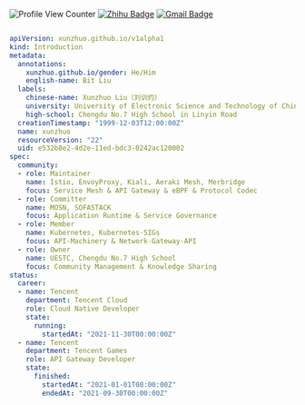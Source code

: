 ![Profile View Counter](https://komarev.com/ghpvc/?username=Xunzhuo)
[![Zhihu Badge](https://img.shields.io/badge/-@XunzhuoTalk-1ca0f1?style=flat-square&labelColor=1ca0f1&logo=Zhihu&logoColor=white&link=https://zhihu.com/people/liuxunzhuo/)](https://zhihu.com/people/liuxunzhuo/)
[![Gmail Badge](https://img.shields.io/badge/-Gmail-c14438?style=flat-square&logo=Gmail&logoColor=white&link=mailto:mixdeers@gmail.com)](mailto:mixdeers@gmail.com)

``` yaml

apiVersion: xunzhuo.github.io/v1alpha1
kind: Introduction
metadata:
  annotations:
    xunzhuo.github.io/gender: He/Him
    english-name: Bit Liu
  labels:
    chinese-name: Xunzhuo Liu（刘训灼）
    university: University of Electronic Science and Technology of China
    high-school: Chengdu No.7 High School in Linyin Road
  creationTimestamp: "1999-12-03T12:00:00Z"
  name: xunzhuo
  resourceVersion: "22"
  uid: e532b8e2-4d2e-11ed-bdc3-0242ac120002
spec:
  community:
  - role: Maintainer
    name: Istio, EnvoyProxy, Kiali, Aeraki Mesh, Merbridge
    focus: Service Mesh & API Gateway & eBPF & Protocol Codec
  - role: Committer
    name: MOSN, SOFASTACK
    focus: Application Runtime & Service Governance
  - role: Member
    name: Kubernetes, Kubernetes-SIGs
    focus: API-Machinery & Network-Gateway-API
  - role: Owner
    name: UESTC, Chengdu No.7 High School
    focus: Community Management & Knowledge Sharing
status:
  career:
  - name: Tencent
    department: Tencent Cloud
    role: Cloud Native Developer
    state:
      running:
        startedAt: "2021-11-30T00:00:00Z"
  - name: Tencent
    department: Tencent Games
    role: API Gateway Developer
    state:
      finished:
        startedAt: "2021-01-01T00:00:00Z"
        endedAt: "2021-09-30T00:00:00Z"
```
